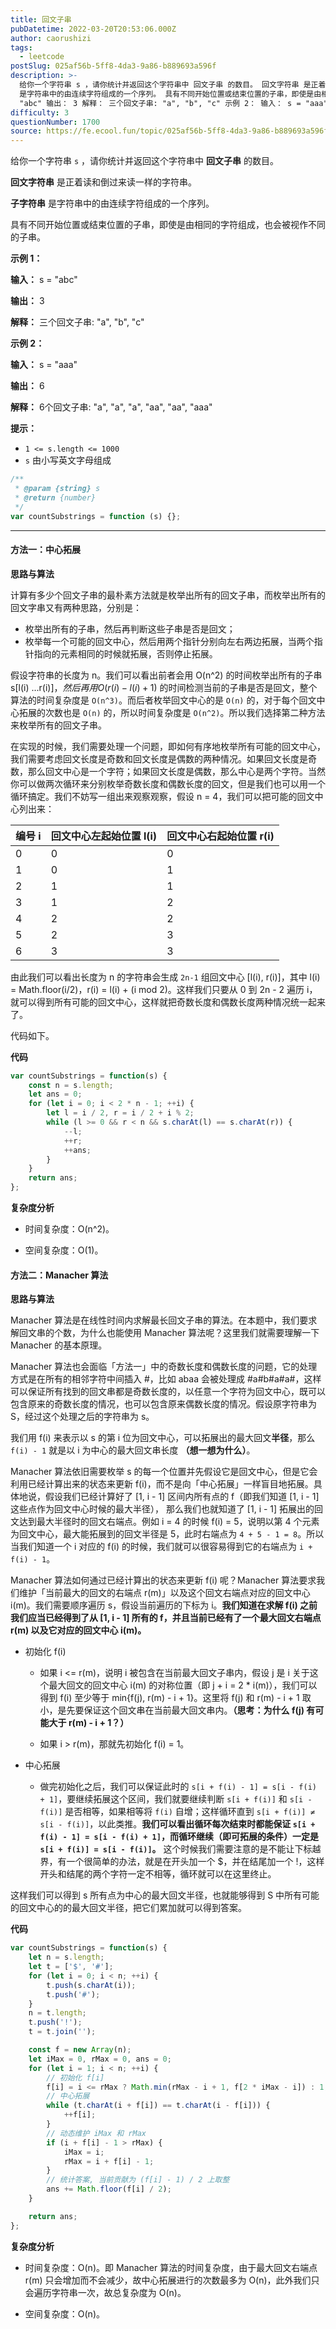 ```yaml
---
title: 回文子串
pubDatetime: 2022-03-20T20:53:06.000Z
author: caorushizi
tags:
  - leetcode
postSlug: 025af56b-5ff8-4da3-9a86-b889693a596f
description: >-
  给你一个字符串 s ，请你统计并返回这个字符串中 回文子串 的数目。 回文字符串 是正着读和倒过来读一样的字符串。 子字符串
  是字符串中的由连续字符组成的一个序列。 具有不同开始位置或结束位置的子串，即使是由相同的字符组成，也会被视作不同的子串。 示例 1： 输入： s =
  "abc" 输出： 3 解释： 三个回文子串: "a", "b", "c" 示例 2： 输入： s = "aaa" 输出：
difficulty: 3
questionNumber: 1700
source: https://fe.ecool.fun/topic/025af56b-5ff8-4da3-9a86-b889693a596f
---
```


给你一个字符串 `s` ，请你统计并返回这个字符串中 **回文子串** 的数目。

**回文字符串** 是正着读和倒过来读一样的字符串。

**子字符串** 是字符串中的由连续字符组成的一个序列。

具有不同开始位置或结束位置的子串，即使是由相同的字符组成，也会被视作不同的子串。

**示例 1：**

**输入：** s = "abc"

**输出：** 3

**解释：** 三个回文子串: "a", "b", "c"

**示例 2：**

**输入：** s = "aaa"

**输出：** 6

**解释：** 6个回文子串: "a", "a", "a", "aa", "aa", "aaa"

**提示：**

- `1 <= s.length <= 1000`
- `s` 由小写英文字母组成

```js
/**
 * @param {string} s
 * @return {number}
 */
var countSubstrings = function (s) {};
```

---

#### 方法一：中心拓展

**思路与算法**

计算有多少个回文子串的最朴素方法就是枚举出所有的回文子串，而枚举出所有的回文字串又有两种思路，分别是：

- 枚举出所有的子串，然后再判断这些子串是否是回文；
- 枚举每一个可能的回文中心，然后用两个指针分别向左右两边拓展，当两个指针指向的元素相同的时候就拓展，否则停止拓展。

假设字符串的长度为 n。我们可以看出前者会用 O(n^2) 的时间枚举出所有的子串 s[l(i) ...r(i)]$，然后再用 O(r(i) - l(i) + 1)$ 的时间检测当前的子串是否是回文，整个算法的时间复杂度是 `O(n^3)`。而后者枚举回文中心的是 `O(n)` 的，对于每个回文中心拓展的次数也是 `O(n)` 的，所以时间复杂度是 `O(n^2)`。所以我们选择第二种方法来枚举所有的回文子串。

在实现的时候，我们需要处理一个问题，即如何有序地枚举所有可能的回文中心，我们需要考虑回文长度是奇数和回文长度是偶数的两种情况。如果回文长度是奇数，那么回文中心是一个字符；如果回文长度是偶数，那么中心是两个字符。当然你可以做两次循环来分别枚举奇数长度和偶数长度的回文，但是我们也可以用一个循环搞定。我们不妨写一组出来观察观察，假设 n = 4，我们可以把可能的回文中心列出来：

| 编号 i | 回文中心左起始位置 l(i) | 回文中心右起始位置 r(i) |
| ------ | ----------------------- | ----------------------- |
| 0      | 0                       | 0                       |
| 1      | 0                       | 1                       |
| 2      | 1                       | 1                       |
| 3      | 1                       | 2                       |
| 4      | 2                       | 2                       |
| 5      | 2                       | 3                       |
| 6      | 3                       | 3                       |

由此我们可以看出长度为 n 的字符串会生成 `2n-1` 组回文中心 [l(i), r(i)]，其中 l(i) = Math.floor(i/2)，r(i) = l(i) + (i mod 2)。这样我们只要从 0 到 2n - 2 遍历 i，就可以得到所有可能的回文中心，这样就把奇数长度和偶数长度两种情况统一起来了。

代码如下。

**代码**

```javascript
var countSubstrings = function(s) {
    const n = s.length;
    let ans = 0;
    for (let i = 0; i < 2 * n - 1; ++i) {
        let l = i / 2, r = i / 2 + i % 2;
        while (l >= 0 && r < n && s.charAt(l) == s.charAt(r)) {
            --l;
            ++r;
            ++ans;
        }
    }
    return ans;
};
```

**复杂度分析**

- 时间复杂度：O(n^2)。

- 空间复杂度：O(1)。

#### 方法二：Manacher 算法

**思路与算法**

Manacher 算法是在线性时间内求解最长回文子串的算法。在本题中，我们要求解回文串的个数，为什么也能使用 Manacher 算法呢？这里我们就需要理解一下 Manacher 的基本原理。

Manacher 算法也会面临「方法一」中的奇数长度和偶数长度的问题，它的处理方式是在所有的相邻字符中间插入 #，比如 abaa 会被处理成 #a#b#a#a#，这样可以保证所有找到的回文串都是奇数长度的，以任意一个字符为回文中心，既可以包含原来的奇数长度的情况，也可以包含原来偶数长度的情况。假设原字符串为 S，经过这个处理之后的字符串为 s。

我们用 f(i) 来表示以 s 的第 i 位为回文中心，可以拓展出的最大回文**半径**，那么 `f(i) - 1` 就是以 i 为中心的最大回文串长度 **（想一想为什么）**。

Manacher 算法依旧需要枚举 s 的每一个位置并先假设它是回文中心，但是它会利用已经计算出来的状态来更新 f(i)，而不是向「中心拓展」一样盲目地拓展。具体地说，假设我们已经计算好了 [1, i - 1] 区间内所有点的 f（即我们知道 [1, i - 1] 这些点作为回文中心时候的最大半径）， 那么我们也就知道了 [1, i - 1] 拓展出的回文达到最大半径时的回文右端点。例如 i = 4 的时候 f(i) = 5，说明以第 4 个元素为回文中心，最大能拓展到的回文半径是 5，此时右端点为 `4 + 5 - 1 = 8`。所以当我们知道一个 i 对应的 f(i) 的时候，我们就可以很容易得到它的右端点为 `i + f(i) - 1`。

Manacher 算法如何通过已经计算出的状态来更新 f(i) 呢？Manacher 算法要求我们维护「当前最大的回文的右端点 r(m)」以及这个回文右端点对应的回文中心 i(m)。我们需要顺序遍历 s，假设当前遍历的下标为 i。**我们知道在求解 f(i) 之前我们应当已经得到了从 [1, i - 1] 所有的 f，并且当前已经有了一个最大回文右端点 r(m) 以及它对应的回文中心 i(m)。**

- 初始化 f(i)

  - 如果 i <= r(m)，说明 i 被包含在当前最大回文子串内，假设 j 是 i 关于这个最大回文的回文中心 i(m) 的对称位置（即 j + i = 2 \* i(m)），我们可以得到 f(i) 至少等于 min{f(j), r(m) - i + 1}。这里将 f(j) 和 r(m) - i + 1 取小，是先要保证这个回文串在当前最大回文串内。**（思考：为什么 f(j) 有可能大于 r(m) - i + 1？）**

  - 如果 i > r(m)，那就先初始化 f(i) = 1。

- 中心拓展
  - 做完初始化之后，我们可以保证此时的 `s[i + f(i) - 1] = s[i - f(i) + 1]`，要继续拓展这个区间，我们就要继续判断 `s[i + f(i)]` 和 `s[i - f(i)]` 是否相等，如果相等将 `f(i)` 自增；这样循环直到 `s[i + f(i)] ≠ s[i - f(i)]`，以此类推。**我们可以看出循环每次结束时都能保证 `s[i + f(i) - 1] = s[i - f(i) + 1]`，而循环继续（即可拓展的条件）一定是 `s[i + f(i)] = s[i - f(i)]`。** 这个时候我们需要注意的是不能让下标越界，有一个很简单的办法，就是在开头加一个 $，并在结尾加一个 !，这样开头和结尾的两个字符一定不相等，循环就可以在这里终止。

这样我们可以得到 s 所有点为中心的最大回文半径，也就能够得到 S 中所有可能的回文中心的的最大回文半径，把它们累加就可以得到答案。

**代码**

```javascript
var countSubstrings = function(s) {
    let n = s.length;
    let t = ['$', '#'];
    for (let i = 0; i < n; ++i) {
        t.push(s.charAt(i));
        t.push('#');
    }
    n = t.length;
    t.push('!');
    t = t.join('');

    const f = new Array(n);
    let iMax = 0, rMax = 0, ans = 0;
    for (let i = 1; i < n; ++i) {
        // 初始化 f[i]
        f[i] = i <= rMax ? Math.min(rMax - i + 1, f[2 * iMax - i]) : 1;
        // 中心拓展
        while (t.charAt(i + f[i]) == t.charAt(i - f[i])) {
            ++f[i];
        }
        // 动态维护 iMax 和 rMax
        if (i + f[i] - 1 > rMax) {
            iMax = i;
            rMax = i + f[i] - 1;
        }
        // 统计答案, 当前贡献为 (f[i] - 1) / 2 上取整
        ans += Math.floor(f[i] / 2);
    }

    return ans;
};
```

**复杂度分析**

- 时间复杂度：O(n)。即 Manacher 算法的时间复杂度，由于最大回文右端点 r(m) 只会增加而不会减少，故中心拓展进行的次数最多为 O(n)，此外我们只会遍历字符串一次，故总复杂度为 O(n)。

- 空间复杂度：O(n)。
